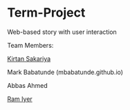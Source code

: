# Term-Project
Web-based story with user interaction 

Team Members: 

[Kirtan Sakariya](https://github.com/kirtansakariya)

Mark Babatunde (mbabatunde.github.io)

Abbas Ahmed

[Ram Iyer](https://github.com/ramiyer1998)
